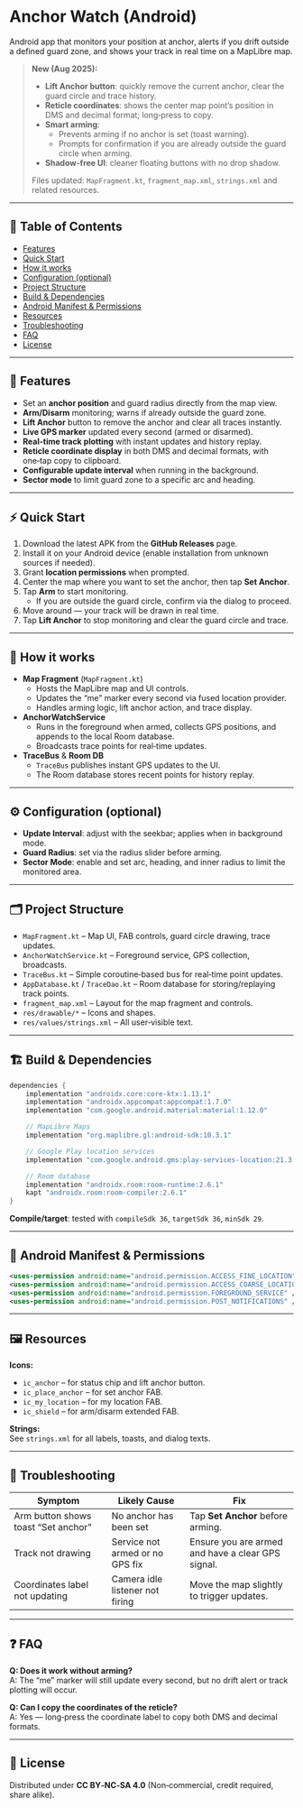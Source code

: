 # Anchor Watch (Android)

Android app that monitors your position at anchor, alerts if you drift outside a defined guard zone, and shows your track in real time on a MapLibre map.

> **New (Aug 2025):**
>
> - **Lift Anchor button**: quickly remove the current anchor, clear the guard circle and trace history.
> - **Reticle coordinates**: shows the center map point’s position in DMS and decimal format; long‑press to copy.
> - **Smart arming**:
>   - Prevents arming if no anchor is set (toast warning).
>   - Prompts for confirmation if you are already outside the guard circle when arming.
> - **Shadow‑free UI**: cleaner floating buttons with no drop shadow.
>
> Files updated: `MapFragment.kt`, `fragment_map.xml`, `strings.xml` and related resources.

---

## 📑 Table of Contents

- [Features](#-features)
- [Quick Start](#-quick-start)
- [How it works](#-how-it-works)
- [Configuration (optional)](#-configuration-optional)
- [Project Structure](#-project-structure)
- [Build & Dependencies](#-build--dependencies)
- [Android Manifest & Permissions](#-android-manifest--permissions)
- [Resources](#-resources)
- [Troubleshooting](#-troubleshooting)
- [FAQ](#-faq)
- [License](#-license)

---

## 🚀 Features

- Set an **anchor position** and guard radius directly from the map view.
- **Arm/Disarm** monitoring; warns if already outside the guard zone.
- **Lift Anchor** button to remove the anchor and clear all traces instantly.
- **Live GPS marker** updated every second (armed or disarmed).
- **Real-time track plotting** with instant updates and history replay.
- **Reticle coordinate display** in both DMS and decimal formats, with one‑tap copy to clipboard.
- **Configurable update interval** when running in the background.
- **Sector mode** to limit guard zone to a specific arc and heading.

---

## ⚡ Quick Start

1. Download the latest APK from the **GitHub Releases** page.  
2. Install it on your Android device (enable installation from unknown sources if needed).
3. Grant **location permissions** when prompted.
4. Center the map where you want to set the anchor, then tap **Set Anchor**.
5. Tap **Arm** to start monitoring.  
   - If you are outside the guard circle, confirm via the dialog to proceed.
6. Move around — your track will be drawn in real time.
7. Tap **Lift Anchor** to stop monitoring and clear the guard circle and trace.

---

## 🧠 How it works

- **Map Fragment** (`MapFragment.kt`)
  - Hosts the MapLibre map and UI controls.
  - Updates the “me” marker every second via fused location provider.
  - Handles arming logic, lift anchor action, and trace display.
- **AnchorWatchService**
  - Runs in the foreground when armed, collects GPS positions, and appends to the local Room database.
  - Broadcasts trace points for real‑time updates.
- **TraceBus** & **Room DB**
  - `TraceBus` publishes instant GPS updates to the UI.
  - The Room database stores recent points for history replay.

---

## ⚙ Configuration (optional)

- **Update Interval**: adjust with the seekbar; applies when in background mode.
- **Guard Radius**: set via the radius slider before arming.
- **Sector Mode**: enable and set arc, heading, and inner radius to limit the monitored area.

---

## 🗂 Project Structure

- `MapFragment.kt` – Map UI, FAB controls, guard circle drawing, trace updates.
- `AnchorWatchService.kt` – Foreground service, GPS collection, broadcasts.
- `TraceBus.kt` – Simple coroutine‑based bus for real‑time point updates.
- `AppDatabase.kt` / `TraceDao.kt` – Room database for storing/replaying track points.
- `fragment_map.xml` – Layout for the map fragment and controls.
- `res/drawable/*` – Icons and shapes.
- `res/values/strings.xml` – All user‑visible text.

---

## 🏗 Build & Dependencies

```gradle
dependencies {
    implementation "androidx.core:core-ktx:1.13.1"
    implementation "androidx.appcompat:appcompat:1.7.0"
    implementation "com.google.android.material:material:1.12.0"

    // MapLibre Maps
    implementation "org.maplibre.gl:android-sdk:10.3.1"

    // Google Play location services
    implementation "com.google.android.gms:play-services-location:21.3.0"

    // Room database
    implementation "androidx.room:room-runtime:2.6.1"
    kapt "androidx.room:room-compiler:2.6.1"
}
```

**Compile/target**: tested with `compileSdk 36`, `targetSdk 36`, `minSdk 29`.

---

## 📝 Android Manifest & Permissions

```xml
<uses-permission android:name="android.permission.ACCESS_FINE_LOCATION" />
<uses-permission android:name="android.permission.ACCESS_COARSE_LOCATION" />
<uses-permission android:name="android.permission.FOREGROUND_SERVICE" />
<uses-permission android:name="android.permission.POST_NOTIFICATIONS" />
```

---

## 🖼 Resources

**Icons:**
- `ic_anchor` – for status chip and lift anchor button.
- `ic_place_anchor` – for set anchor FAB.
- `ic_my_location` – for my location FAB.
- `ic_shield` – for arm/disarm extended FAB.

**Strings:**  
See `strings.xml` for all labels, toasts, and dialog texts.

---

## 🧰 Troubleshooting

| Symptom                                  | Likely Cause                      | Fix                                               |
| ---------------------------------------- | ---------------------------------- | ------------------------------------------------- |
| Arm button shows toast “Set anchor”      | No anchor has been set             | Tap **Set Anchor** before arming.                 |
| Track not drawing                        | Service not armed or no GPS fix    | Ensure you are armed and have a clear GPS signal. |
| Coordinates label not updating           | Camera idle listener not firing    | Move the map slightly to trigger updates.         |

---

## ❓ FAQ

**Q: Does it work without arming?**  
A: The “me” marker will still update every second, but no drift alert or track plotting will occur.

**Q: Can I copy the coordinates of the reticle?**  
A: Yes — long‑press the coordinate label to copy both DMS and decimal formats.

---

## 📄 License

Distributed under **CC BY‑NC‑SA 4.0** (Non‑commercial, credit required, share alike).
